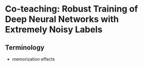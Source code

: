 # Co-teaching: Robust Training of Deep Neural Networks with Extremely Noisy Labels
## Terminology

- memorization effects

